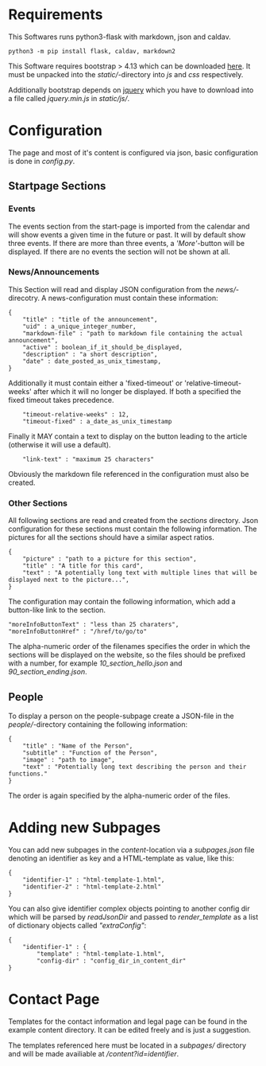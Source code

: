 # Requirements
This Softwares runs python3-flask with markdown, json and caldav.

    python3 -m pip install flask, caldav, markdown2

This Software requires bootstrap > 4.13 which can be downloaded [here](https://getbootstrap.com/docs/4.3/getting-started/download/). It must be unpacked into the *static/*-directory into *js* and *css* respectively.

Additionally bootstrap depends on [jquery](https://code.jquery.com) which you have to download into a file called *jquery.min.js* in *static/js/*.

# Configuration
The page and most of it's content is configured via json, basic configuration is done in *config.py*.

## Startpage Sections
### Events
The events section from the start-page is imported from the calendar and will show events a given time in the future or past. It will by default show three events. If there are more than three events, a *'More'*-button will be displayed. If there are no events the section will not be shown at all.

### News/Announcements
This Section will read and display JSON configuration from the *news/*-direcotry. A news-configuration must contain these information:

    {
	    "title" : "title of the announcement",
	    "uid" : a_unique_integer_number,
	    "markdown-file" : "path to markdown file containing the actual announcement",
	    "active" : boolean_if_it_should_be_displayed,
	    "description" : "a short description",
	    "date" : date_posted_as_unix_timestamp,
    }

Additionally it must contain either a 'fixed-timeout' or 'relative-timeout-weeks' after which it will no longer be displayed. If both a specified the fixed timeout takes precedence.

    	"timeout-relative-weeks" : 12,
    	"timeout-fixed" : a_date_as_unix_timestamp

Finally it MAY contain a text to display on the button leading to the article (otherwise it will use a default).

        "link-text" : "maximum 25 characters"

Obviously the markdown file referenced in the configuration must also be created.

### Other Sections
All following sections are read and created from the *sections* directory. Json configuration for these sections must contain the following information. The pictures for all the sections should have a similar aspect ratios.

    {
        "picture" : "path to a picture for this section",
        "title" : "A title for this card",
        "text" : "A potentially long text with multiple lines that will be displayed next to the picture...",
    }

The configuration may contain the following information, which add a button-like link to the section.

    "moreInfoButtonText" : "less than 25 charaters",
    "moreInfoButtonHref" : "/href/to/go/to"

The alpha-numeric order of the filenames specifies the order in which the sections will be displayed on the website, so the files should be prefixed with a number, for example *10_section_hello.json* and *90_section_ending.json*.

## People
To display a person on the people-subpage create a JSON-file in the *people/*-directory containing the following information:

    {
        "title" : "Name of the Person",
        "subtitle" : "Function of the Person",
        "image" : "path to image",
        "text" : "Potentially long text describing the person and their functions."
    }

The order is again specified by the alpha-numeric order of the files.

# Adding new Subpages
You can add new subpages in the *content*-location via a *subpages.json* file denoting an identifier as key and a HTML-template as value, like this:

    {
        "identifier-1" : "html-template-1.html",
        "identifier-2" : "html-template-2.html"
    }

You can also give identifier complex objects pointing to another config dir which will be parsed by *readJsonDir* and passed to *render_template* as a list of dictionary objects called *"extraConfig"*:

    {
        "identifier-1" : {
            "template" : "html-template-1.html",
            "config-dir" : "config_dir_in_content_dir"
    }

# Contact Page
Templates for the contact information and legal page can be found in the example content directory. It can be edited freely and is just a suggestion.

The templates referenced here must be located in a *subpages/* directory and will be made availiable at */content?id=identifier*.
